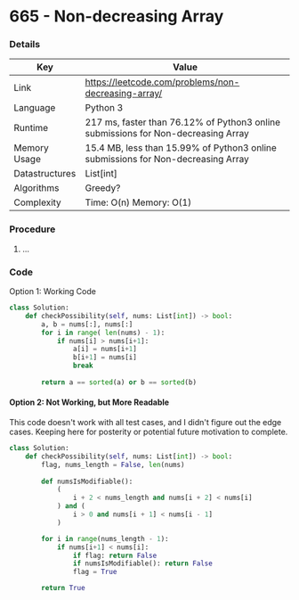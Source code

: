 # 665 - Non-decreasing Array

### Details

| Key | Value |
| --- | ----- |
| Link | https://leetcode.com/problems/non-decreasing-array/
| Language | Python 3
| Runtime | 217 ms, faster than 76.12% of Python3 online submissions for Non-decreasing Array
| Memory Usage | 15.4 MB, less than 15.99% of Python3 online submissions for Non-decreasing Array
| Datastructures | List[int]
| Algorithms | Greedy?
| Complexity | Time: O(n) Memory: O(1)

### Procedure

1. ...

### Code

Option 1: Working Code

```python
class Solution:
    def checkPossibility(self, nums: List[int]) -> bool:
        a, b = nums[:], nums[:]
        for i in range( len(nums) - 1):
            if nums[i] > nums[i+1]:
                a[i] = nums[i+1]
                b[i+1] = nums[i]
                break
        
        return a == sorted(a) or b == sorted(b)
```

#### Option 2: Not Working, but More Readable

This code doesn't work with all test cases, and I didn't figure out the edge cases. Keeping here for posterity or potential future motivation to complete.

```python
class Solution:
    def checkPossibility(self, nums: List[int]) -> bool:
        flag, nums_length = False, len(nums)            
        
        def numsIsModifiable():
            (
                i + 2 < nums_length and nums[i + 2] < nums[i]
            ) and (
                i > 0 and nums[i + 1] < nums[i - 1]
            )

        for i in range(nums_length - 1):
            if nums[i+1] < nums[i]:
                if flag: return False
                if numsIsModifiable(): return False
                flag = True

        return True
```
